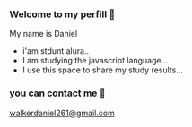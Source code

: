 ### Welcome to my perfill 🎱

My name is Daniel

- i'am stdunt alura..
- I am studying the javascript language...
- I use this space to share my study results...

 ### you can contact me 📧

 walkerdaniel261@gmail.com
